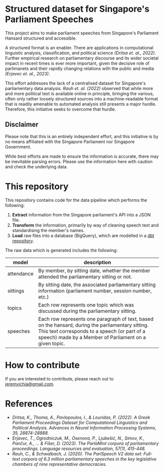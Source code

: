 # Structured dataset for Singapore's Parliament Speeches
This project aims to make parliament speeches from Singapore's Parliament Hansard structured and accessible.

A structured format is an enabler. There are applications in computational linguistic analysis, classification, and political science *(Dritsa et. al., 2022)*. Further empirical research on parliamentary discourse and its wider societal impact in recent times is ever more important, given the decisive role of parlimanets and their rapidly changing relations with the public and media *(Erjavec et. al., 2023)*.

This effort addresses the lack of a centralised dataset for Singapore's parliamentary data analysis. *Rauh et. al. (2022)* observed that while more and more political text is available online in principle, bringing the various, often only rather loosely structured sources into a machine-readable format that is readily amenable to automated analysis still presents a major hurdle. Therefore, this initiative seeks to overcome that hurdle.

## Disclaimer

Please note that this is an entirely independent effort, and this initiative is by no means affiliated with the Singapore Parliament nor Singapore Government.

While best efforts are made to ensure the information is accurate, there may be inevitable parsing errors. Please use the information here with caution and check the underlying data.

# This repository

This repository contains code for the data pipeline which performs the following:

1. **Extract** information from the Singapore parliament's API into a JSON file.
2. **Transform** the information, primarily by way of cleaning speech text and standardising the member's names.
3. **Load** raw files into a database (BigQuery), which are modelled in a [dbt repository](https://github.com/jeremychia/singapore-parliament-speeches-dbt).

The raw data which is generated includes the following:

| model | description |
|-------|-------------|
|attendance|By member, by sitting date, whether the member attended the parliamentary sitting or not.|
|sittings|By sitting date, the associated parliamentary sitting information (parliament number, session number, etc.)|
|topics|Each row represents one topic which was discussed during the parliamentary sitting.|
|speeches|Each row represents one paragraph of text, based on the hansard, during the parliamentary sitting. This text corresponds to a speech (or part of a speech) made by a Member of Parliament on a given topic.|

# How to contribute

If you are interested to contribute, please reach out to jeremyjchia@gmail.com.

# References
* *Dritsa, K., Thoma, A., Pavlopoulos, I., & Louridas, P. (2022). A Greek Parliament Proceedings Dataset for Computational Linguistics and Political Analysis. Advances in Neural Information Processing Systems, 35, 28874-28888.*
* *Erjavec, T., Ogrodniczuk, M., Osenova, P., Ljubešić, N., Simov, K., Pančur, A., ... & Fišer, D. (2023). The ParlaMint corpora of parliamentary proceedings. Language resources and evaluation, 57(1), 415-448.*
* *Rauh, C., & Schwalbach, J. (2020). The ParlSpeech V2 data set: Full-text corpora of 6.3 million parliamentary speeches in the key legislative chambers of nine representative democracies.*
